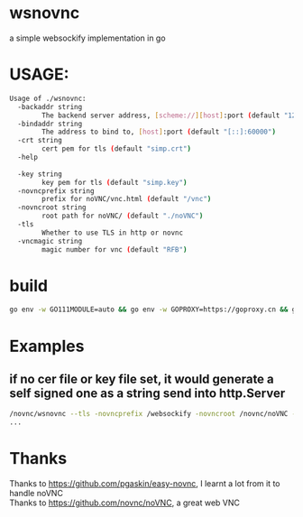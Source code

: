 # wsnovnc

a simple websockify implementation in go

# USAGE:
```bash
Usage of ./wsnovnc:
  -backaddr string
        The backend server address, [scheme://][host]:port (default "127.0.0.1:60000")
  -bindaddr string
        The address to bind to, [host]:port (default "[::]:60000")
  -crt string
        cert pem for tls (default "simp.crt")
  -help
    
  -key string
        key pem for tls (default "simp.key")
  -novncprefix string
        prefix for noVNC/vnc.html (default "/vnc")
  -novncroot string
        root path for noVNC/ (default "./noVNC")
  -tls
        Whether to use TLS in http or novnc
  -vncmagic string
        magic number for vnc (default "RFB")
 ```
 
 # build
 ```bash
 go env -w GO111MODULE=auto && go env -w GOPROXY=https://goproxy.cn && go build --ldflags '-w -s' wsnovnc.go && upx wsnovnc
 ```
 
 # Examples
 ## if no cer file or key file set, it would generate a self signed one as a string send into http.Server
 ```bash
/novnc/wsnovnc --tls -novncprefix /websockify -novncroot /novnc/noVNC -bindaddr [::]:8000 -backaddr 127.0.0.1:5900 > /tmp/novnc.log 2>&1 &
 ...
 ```
 # Thanks
 Thanks to https://github.com/pgaskin/easy-novnc, I learnt a lot from it to handle noVNC   
 Thanks to https://github.com/novnc/noVNC, a great web VNC 
 
 
 
 
 
 
